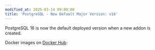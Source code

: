 ```yaml
---
modified_at: 2025-03-14 09:00:00
title: 'PostgreSQL - New Default Major Version: v16'
---
```


PostgreSQL 16 is now the default deployed version when a new addon is created.

Docker images on [Docker Hub](https://hub.docker.com/r/scalingo/postgresql):
